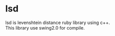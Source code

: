 lsd
===

lsd is levenshtein distance ruby library using c++.  
This library use swing2.0 for compile.
